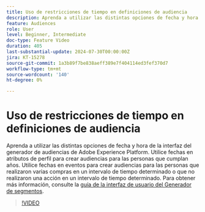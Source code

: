 ```yaml
---
title: Uso de restricciones de tiempo en definiciones de audiencia
description: Aprenda a utilizar las distintas opciones de fecha y hora de la interfaz del generador de audiencias de Adobe Experience Platform. Utilice fechas en atributos de perfil para crear audiencias para las personas que cumplan años. Utilice fechas en eventos para crear audiencias para las personas que realizaron varias compras en un intervalo de tiempo determinado o que no realizaron una acción en un intervalo de tiempo determinado.
feature: Audiences
role: User
level: Beginner, Intermediate
doc-type: Feature Video
duration: 405
last-substantial-update: 2024-07-30T00:00:00Z
jira: KT-15278
source-git-commit: 1a3b89f7be838aeff389e7f404114ed3fef370d7
workflow-type: tm+mt
source-wordcount: '140'
ht-degree: 0%

---
```



# Uso de restricciones de tiempo en definiciones de audiencia

Aprenda a utilizar las distintas opciones de fecha y hora de la interfaz del generador de audiencias de Adobe Experience Platform. Utilice fechas en atributos de perfil para crear audiencias para las personas que cumplan años. Utilice fechas en eventos para crear audiencias para las personas que realizaron varias compras en un intervalo de tiempo determinado o que no realizaron una acción en un intervalo de tiempo determinado. Para obtener más información, consulte la [guía de la interfaz de usuario del Generador de segmentos](https://experienceleague.adobe.com/en/docs/experience-platform/segmentation/ui/segment-builder).

>[!VIDEO](https://video.tv.adobe.com/v/3432259/?learn=on)
